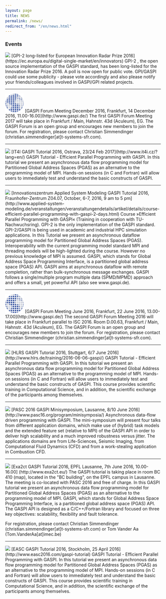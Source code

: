 ```yaml
---
layout: page
title: NEWS
permalink: /news/
redirect_from: "/en/news.html"
---
```


### Events

<img src="https://ec.europa.eu/digital-single-market/sites/digital-agenda/files/styles/main_image/public/523698405_c_istock_0.jpg" width="100" />  
[GPI-2 long-listed for European Innovation Radar Prize 2016](https://ec.europa.eu/digital-single-market/en/innovators)  
GPI-2 , the open source implementation of the GASPI standard, has been long-listed for the Innovation Radar Prize 2016. A poll is now open for public vote.
GPI/GASPI could use some publicity - please vote accordingly and also please notify your friends/colleagues involved in GASPI/GPI related projects.

---

<img src="https://raw.githubusercontent.com/GASPI-Forum/GASPI-Forum.github.io/master/images/gaspi-logo.png" width="60" >  
[GASPI Forum Meeting December 2016, Frankfurt, 14 December 2016, 11.00-16.00](http://www.gaspi.de/)   
The first GASPI Forum Meeting 2017 will take place in Frankfurt / Main, Hahnstr. 43d (Aculeum), EG. The GASPI Forum is an open group and encourages new members to join the forum. For registration, please contact Christian Simmendinger (christian.simmendinger[at]t-systems-sfr.com). 

---

<img src="http://www.it4i.cz/wp-content/uploads/2013/12/xVP-520x250.jpg.pagespeed.ic.RulkiSKlj6.jpg" width="150" />  
[IT4I GASPI Tutorial 2016, Ostrava, 23/24 Feb 2017](http://www.it4i.cz/?lang=en/)  
GASPI Tutorial - Efficient Parallel Programming with GASPI.  
In this tutorial we present an asynchronous data flow programming model for Partitioned Global Address Spaces (PGAS) as an alternative to the programming model of MPI. Hands-on sessions (in C and Fortran) will allow users to immediately test and understand the basic constructs of GASPI. 

---

<img src="http://www.applied-system-modeling.de/uploads/media/inno_logo_01.gif" width="200" />  
[Innovationszentrum Applied System Modeling GASPI Tutorial 2016, Fraunhofer-Zentrum Z04.07, October, 6-7, 2016, 9 am to 5 pm](http://www.applied-system-modeling.de/veranstaltungen/veranstaltungendetails/artikel/details/course-efficient-parallel-programming-with-gaspi-2-days.html)  
Course »Efficient Parallel Programming with GASPI«  (Training in cooperation with TU-Nachwuchsring).
GPI-2 is the only implementation of the GASPI standard. GPI-2/GASPI is being used in academic and industrial HPC simulation applications. In this Tutorial we present an asynchronous dataflow programming model for Partitioned Global Address Spaces (PGAS). Interoperability with the current programming model standard MPI and threading models will be high-lighted during the course. However no previous knowledge of MPI is assumed. GASPI, which stands for Global Address Space Programming Interface, is a partitioned global address space (PGAS) API. GASPI aims at asynchronous dataflow with remote completion, rather than bulk-synchronous message exchanges. GASPI follows a single/multiple program multiple data (SPMD/MPMD) approach and offers a small, yet powerful API (also see www.gaspi.de). 

---

<img src="https://raw.githubusercontent.com/GASPI-Forum/GASPI-Forum.github.io/master/images/gaspi-logo.png" width="60" >  
[GASPI Forum Meeting June 2016, Frankfurt, 22 June 2016, 13.00-17.00](http://www.gaspi.de/)   
The second GASPI Forum Meeting 2016 will take place in Frankfurt parallel to ISC 2016. Room D.00.63, Frankfurt / Main, Hahnstr. 43d (Aculeum), EG.   
The GASPI Forum is an open group and encourages new members to join the forum. For registration, please contact Christian Simmendinger (christian.simmendinger[at]t-systems-sfr.com). 

---

<img src="http://www.hlrs.de/fileadmin/sys/public/images/logo.png" width="200" />  
[HLRS GASPI Tutorial 2016, Stuttgart, 6/7 June 2016](http://www.hlrs.de/training/2016-06-06-gaspi/)  
GASPI Tutorial - Efficient Parallel Programming with GASPI.  
In this tutorial we present an asynchronous data flow programming model for Partitioned Global Address Spaces (PGAS) as an alternative to the programming model of MPI. Hands-on sessions (in C and Fortran) will allow users to immediately test and understand the basic constructs of GASPI. This course provides scientific training in Computational Science, and in addition, the scientific exchange of the participants among themselves.

---

<img src="http://www.pasc16.org/fileadmin/templates/pasc16/images/pasc_logo.png" width="200" />  
[PASC 2016 GASPI Minisymposium, Lausanne, 8/10 June 2016] (http://www.pasc16.org/program/minisymposia/)  
Asynchronous data-flow driven programming with GASPI.  
The mini-symposium will present four talks from different application domains, which make use of (hybrid) task models and the extended feature set (relative to MPI) of the GASPI API in order to deliver high scalability and a much improved robustness versus jitter. The applications domains are from Life-Sciences, Seismic Imaging, from Computational Fluid Dynamics (CFD) and from a work-stealing application in Combustion CFD.
 
---

<img src="http://www.exa2ct.eu/sites/default/files/exa2ct_logo_smaller.png" width="80" />  
[Exa2ct GASPI Tutorial 2016, EPFL Lausanne, 7th June 2016, 10.00-16.00] (http://www.exa2ct.eu/)  
The GASPI tutorial is taking place in room BC 410 (map), located in the "BC building", on the EPFL campus in Lausanne. The meeting is co-located with PASC 2016 and free of charge. In this GASPI tutorial we present an asynchronous data flow programming model for Partitioned Global Address Spaces (PGAS) as an alternative to the programming model of MPI. GASPI, which stands for Global Address Space Programming Interface, is a partitioned global address space (PGAS) API. The GASPI API is designed as a C/C++/Fortran library and focused on three key objectives: scalability, flexibility and fault tolerance. 

For registration, please contact Christian Simmendinger (christian.simmendinger[at]t-systems-sfr.com) or Tom Vander Aa (Tom.VanderAa[at]imec.be) 

---

<img src="https://www.pdc.kth.se/easc2016frontpage" width="200" />  
[EASC GASPI Tutorial 2016, Stockholm, 25 April 2016](http://www.easc2016.com/gaspi-tutorial)  
GASPI Tutorial - Efficient Parallel Programming with GASPI.  
In this tutorial we present an asynchronous data flow programming model for Partitioned Global Address Spaces (PGAS) as an alternative to the programming model of MPI. Hands-on sessions (in C and Fortran) will allow users to immediately test and understand the basic constructs of GASPI. This course provides scientific training in Computational Science, and in addition, the scientific exchange of the participants among themselves.





